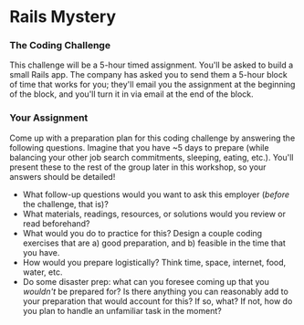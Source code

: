 # Rails Mystery

### The Coding Challenge

This challenge will be a 5-hour timed assignment. You'll be asked to build a small Rails app. The company has asked you to send them a 5-hour block of time that works for you; they'll email you the assignment at the beginning of the block, and you'll turn it in via email at the end of the block.

### Your Assignment

Come up with a preparation plan for this coding challenge by answering the following questions. Imagine that you have ~5 days to prepare (while balancing your other job search commitments, sleeping, eating, etc.). You'll present these to the rest of the group later in this workshop, so your answers should be detailed!  

- What follow-up questions would you want to ask this employer (*before* the challenge, that is)?
- What materials, readings, resources, or solutions would you review or read beforehand?
- What would you do to practice for this? Design a couple coding exercises that are a) good preparation, and b) feasible in the time that you have.
- How would you prepare logistically? Think time, space, internet, food, water, etc.
- Do some disaster prep: what can you foresee coming up that you *wouldn't* be prepared for? Is there anything you can reasonably add to your preparation that would account for this? If so, what? If not, how do you plan to handle an unfamiliar task in the moment?
